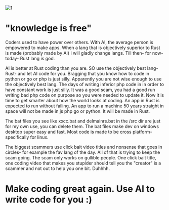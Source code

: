 ![1](https://github.com/user-attachments/assets/a82869d6-2fab-483f-b6aa-31b9c37c1ced)

# "knowledge is free"

Coders used to have power over others. With AI, the average person is empowered to make apps. When a lang that is objectively superior to Rust is made (probably made by AI) i will gladly change langs. Till then- for now- today- Rust lang is god. 

AI is better at Rust coding than you are. SO use the objectively best lang- Rust- and let AI code for you. Bragging that you know how to code in python or go or php is just silly. Apparently you are not wise enough to use the objectively
best lang. The days of writing inferior php code in in order to have constant work is just silly. It was a good scam, you had a good run writing bad php code on purpose so you were needed to update it. Now it is time to get smarter about how the world looks at coding. An app in Rust is expected to run without failing. An app to run a machine 50 years straight in space will not be made in js php go or python. It will be made in Rust. 

The bat files you see like xxcc.bat and delmainrs.bat in the /src dir are just for my own use, you can delete them. The bat files make dev on windows desktop super easy and fast. Most code is made to be cross platform- specifically for linux. 

The biggest scammers use click bait video titles and nonsense that goes in circles- for example the fav lang of the day. All of that is trying to keep the scam going. The scam only works on gullible people. One click bait title, one coding video that
makes you stupider should tell you the "creator" is a scammer and not out to help you one bit. Duhhhh. 

# Make coding great again. Use AI to write code for you :) 


